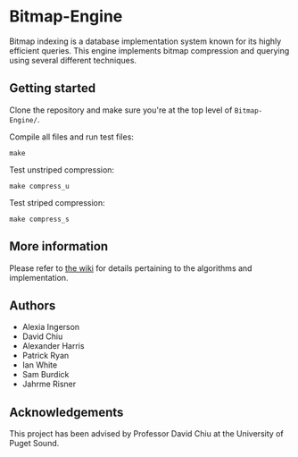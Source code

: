 # Bitmap-Engine
Bitmap indexing is a database implementation system known for its highly efficient queries. This engine implements bitmap compression and querying using several different techniques.

## Getting started
Clone the repository and make sure you're at the top level of `Bitmap-Engine/`.

Compile all files and run test files:
```
make
```
Test unstriped compression:
```
make compress_u
```
Test striped compression:
```
make compress_s
```
## More information
Please refer to [the wiki](https://github.com/Jahrme/Bitmap-Engine/wiki) for details pertaining to the algorithms and implementation.
## Authors
- Alexia Ingerson
- David Chiu
- Alexander Harris
- Patrick Ryan
- Ian White
- Sam Burdick
- Jahrme Risner

## Acknowledgements
This project has been advised by Professor David Chiu at the University of Puget Sound.
